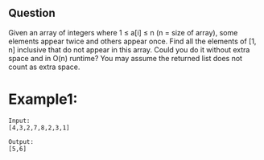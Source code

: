 ## Question

Given an array of integers where 1 ≤ a[i] ≤ n (n = size of array), some elements appear twice and others appear once.
Find all the elements of [1, n] inclusive that do not appear in this array.
Could you do it without extra space and in O(n) runtime? You may assume the returned list does not count as extra space.

# Example1:
```
Input:
[4,3,2,7,8,2,3,1]

Output:
[5,6]
```